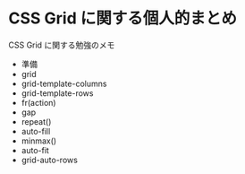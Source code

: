 # CSS Grid に関する個人的まとめ

CSS Grid に関する勉強のメモ

- 準備
- grid
- grid-template-columns
- grid-template-rows
- fr(action)
- gap
- repeat()
- auto-fill
- minmax()
- auto-fit
- grid-auto-rows

